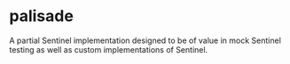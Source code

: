 # palisade
A partial Sentinel implementation designed to be of value in mock Sentinel testing as well as custom implementations of Sentinel.
